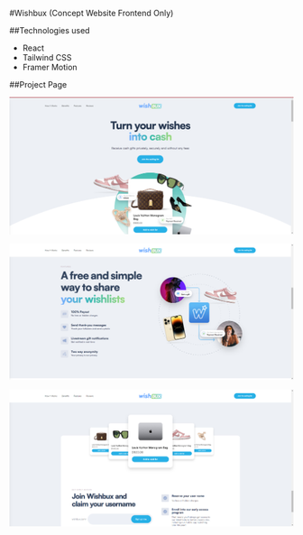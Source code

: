 #Wishbux (Concept Website Frontend Only)

##Technologies used

* React
* Tailwind CSS
* Framer Motion

##Project Page

![Project](./src/assets/images/project-page.png)

![Project](./src/assets/images/project-page-2.png)

![Project](./src/assets/images/project-page-3.png)